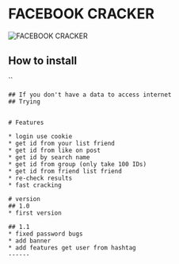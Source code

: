 # FACEBOOK CRACKER
![FACEBOOK CRACKER](https://github.com)
## How to install

``

```
## If you don't have a data to access internet
## Trying 
```

```

# Features

* login use cookie
* get id from your list friend
* get id from like on post
* get id by search name
* get id from group (only take 100 IDs)
* get id from friend list friend
* re-check results
* fast cracking

# version
## 1.0
* first version

## 1.1
* fixed password bugs
* add banner
* add features get user from hashtag
------
